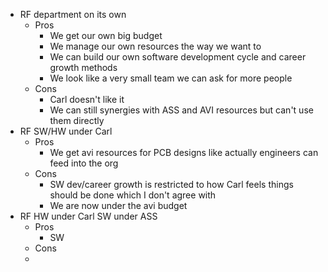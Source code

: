 * RF department on its own
	* Pros
		* We get our own big budget
		* We manage our own resources the way we want to
		* We can build our own software development cycle and career growth methods
		* We look like a very small team we can ask for more people
	* Cons
		* Carl doesn't like it
		* We can still synergies with ASS and AVI resources but can't use them directly
* RF SW/HW under Carl
	* Pros
		* We get avi resources for PCB designs like actually engineers can feed into the org
	* Cons
		* SW dev/career growth is restricted to how Carl feels things should be done which I don't agree with
		* We are now under the avi budget
* RF HW under Carl SW under ASS
	* Pros
		* SW 
	* Cons
	* 
